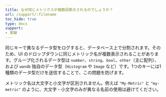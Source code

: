 ```yaml
---
title: なぜ同じメトリクスが複数回表示されるのでしょうか？
url: /support/:filename
toc_hide: true
type: docs
support:
- 実験
---
```


同じキーで異なるデータ型をログすると、データベース上で分割されます。そのため、UI のドロップダウンに同じメトリック名が複数表示されることがあります。グループ化されるデータ型は `number`、`string`、`bool`、`other`（主に配列）、および `wandb` 独自のデータ型（`Histogram` や `Image` など）です。1つのキーには1種類のデータ型だけを送信することで、この問題を防げます。

メトリック名は大文字と小文字が区別されません。例えば `"My-Metric"` と `"my-metric"` のように、大文字・小文字のみが異なる名前の使用は避けてください。